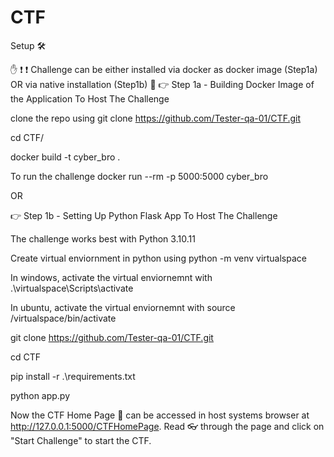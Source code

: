 # CTF

Setup 🛠️

✋ ❗ ❗ Challenge can be either installed via docker as docker image (Step1a) OR via native installation (Step1b) 🚫
👉 Step 1a - Building Docker Image of the Application To Host The Challenge

clone the repo using git clone https://github.com/Tester-qa-01/CTF.git

cd CTF/

docker build -t cyber_bro .

To run the challenge docker run --rm -p 5000:5000 cyber_bro



OR



👉 Step 1b - Setting Up Python Flask App To Host The Challenge

The challenge works best with Python 3.10.11

Create virtual enviornment in python using python -m venv virtualspace

In windows, activate the virtual enviornemnt with .\virtualspace\Scripts\activate

In ubuntu, activate the virtual enviornemnt with source /virtualspace/bin/activate

git clone https://github.com/Tester-qa-01/CTF.git

cd CTF

pip install -r .\requirements.txt

python app.py

Now the CTF Home Page 🏡 can be accessed in host systems browser at http://127.0.0.1:5000/CTFHomePage. Read 👓 through the page and click on "Start Challenge" to start the CTF.
